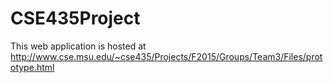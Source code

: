 # CSE435Project

This web application is hosted at http://www.cse.msu.edu/~cse435/Projects/F2015/Groups/Team3/Files/prototype.html